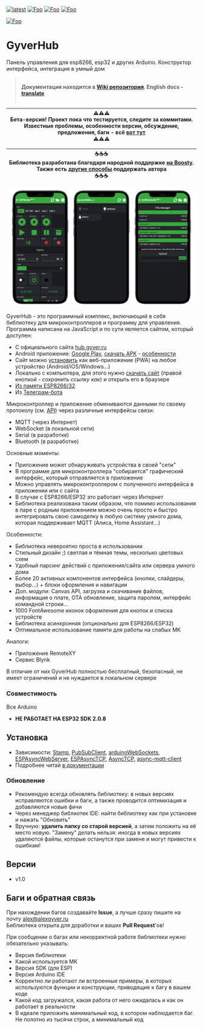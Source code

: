 [![latest](https://img.shields.io/github/v/release/GyverLibs/GyverHub.svg?color=brightgreen)](https://github.com/GyverLibs/GyverHub/releases/latest/download/GyverHub.zip)
[![Foo](https://img.shields.io/badge/Website-AlexGyver.ru-blue.svg?style=flat-square)](https://alexgyver.ru/)
[![Foo](https://img.shields.io/badge/%E2%82%BD$%E2%82%AC%20%D0%9D%D0%B0%20%D0%BF%D0%B8%D0%B2%D0%BE-%D1%81%20%D1%80%D1%8B%D0%B1%D0%BA%D0%BE%D0%B9-orange.svg?style=flat-square)](https://alexgyver.ru/support_alex/)
[![Foo](https://img.shields.io/badge/README-ENGLISH-blueviolet.svg?style=flat-square)](https://github-com.translate.goog/GyverLibs/GyverHub?_x_tr_sl=ru&_x_tr_tl=en)  

[![Foo](https://img.shields.io/badge/ПОДПИСАТЬСЯ-НА%20ОБНОВЛЕНИЯ-brightgreen.svg?style=social&logo=telegram&color=blue)](https://t.me/GyverLibs)

# GyverHub
Панель управления для esp8266, esp32 и других Arduino. Конструктор интерфейса, интеграция в умный дом

> <br>**Документация находится в [Wiki репозитория](https://github.com/GyverLibs/GyverHub/wiki). English docs - [translate](https://github-com.translate.goog/GyverLibs/GyverHub/wiki?_x_tr_sl=ru&_x_tr_tl=en)**<br><br>

|⚠️⚠️⚠️<br>**Бета-версия! Проект пока что тестируется, следите за коммитами. Известные проблемы, особенности версии, обсуждение, предложения, баги - всё [вот тут](https://github.com/GyverLibs/GyverHub/issues/3)**<br>⚠️⚠️⚠️|
| --- |

|☕☕☕<br>**Библиотека разработана благодаря народной поддержке [на Boosty](https://boosty.to/alexgyvershow). Также есть [другие способы](https://alexgyver.ru/support_alex/) поддержать автора**<br>☕☕☕|
| --- |

![promo](/docs/promo.jpg)

GyverHub - это программный комплекс, включающий в себя библиотеку для микроконтроллеров и программу для управления. Программа написана на JavaScript и по сути является сайтом, который доступен:
- С официального сайта [hub.gyver.ru](http://hub.gyver.ru/)
- Android приложение: [Google Play](https://play.google.com/store/apps/details?id=ru.alexgyver.GyverHub), [скачать APK](https://github.com/GyverLibs/GyverHub/raw/main/app/GyverHub.apk) - [особенности](https://github.com/GyverLibs/GyverHub/wiki/2.-%D0%9D%D0%B0%D1%87%D0%B0%D0%BB%D0%BE-%D1%80%D0%B0%D0%B1%D0%BE%D1%82%D1%8B#android-%D0%BF%D1%80%D0%B8%D0%BB%D0%BE%D0%B6%D0%B5%D0%BD%D0%B8%D0%B5)
- Сайт можно [установить](https://github.com/GyverLibs/GyverHub/wiki/%D0%9D%D0%B0%D1%87%D0%B0%D0%BB%D0%BE-%D1%80%D0%B0%D0%B1%D0%BE%D1%82%D1%8B#%D1%83%D1%81%D1%82%D0%B0%D0%BD%D0%BE%D0%B2%D0%BA%D0%B0-%D0%B2%D0%B5%D0%B1-%D0%BF%D1%80%D0%B8%D0%BB%D0%BE%D0%B6%D0%B5%D0%BD%D0%B8%D1%8F) как веб-приложение (PWA) на любое устройство (Android/iOS/Windows...)
- Локально с компьютера, для этого нужно [скачать сайт](https://github.com/GyverLibs/GyverHub/raw/main/web/local/GyverHub.html) (правой кнопкой - *сохранить ссылку как*) и открыть его в браузере
- [Из памяти ESP8266/32](https://github.com/GyverLibs/GyverHub/wiki/2.-%D0%9D%D0%B0%D1%87%D0%B0%D0%BB%D0%BE-%D1%80%D0%B0%D0%B1%D0%BE%D1%82%D1%8B#%D0%B7%D0%B0%D0%BF%D1%83%D1%81%D0%BA-%D0%B8%D0%B7-esp)
- Из [Телеграм-бота](https://t.me/GyverHUB_bot)

Микроконтроллер и приложение обмениваются данными по своему протоколу (см. [API](https://github.com/GyverLibs/GyverHub/wiki#api)) через различные интерфейсы связи: 
- MQTT (через Интернет)
- WebSocket (в локальной сети)
- Serial (в разработке)
- Bluetooth (в разработке)

Основные моменты:
- Приложение может обнаруживать устройства в своей "сети"
- В программе для микроконтроллера "собирается" графический интерфейс, который отправляется в приложение
- Можно управлять микроконтроллером с полученного интерфейса в приложении или с сайта
- В случае с ESP8266/ESP32 это работает через Интернет
- Библиотека реализована таким образом, что помимо использования в паре с родным приложением можно очень просто и быстро интегрировать свою самоделку в любую систему умного дома, которая поддерживает MQTT (Алиса, Home Assistant...)

Особенности:
- Библиотека невероятно проста в использовании
- Стильный дизайн ;) светлая и тёмная темы, несколько цветовых схем
- Удобный парсинг действий с приложения/сайта или сервера умного дома
- Более 20 активных компонентов интерфейса (кнопки, слайдеры, выбор...) + блоки оформления и навигации
- Доп. модули: Canvas API, загрузка и скачивание файлов, информация о плате, OTA обновление, защита паролем, интерфейс командной строки...
- 1000 FontAwesome иконок оформления для кнопок и списка устройств
- Библиотека асинхронная (опционально для ESP8266/ESP32)
- Оптимальное использование памяти для работы на слабых МК

Аналоги:
- Приложение RemoteXY
- Сервис Blynk

В отличие от них GyverHub полностью бесплатный, безопасный, не имеет ограничений и не нуждается в локальном сервере

### Совместимость
Все Arduino
- **НЕ РАБОТАЕТ НА ESP32 SDK 2.0.8**

## Установка
- Зависимости: [Stamp](https://github.com/GyverLibs/Stamp), [PubSubClient](https://github.com/knolleary/pubsubclient), [arduinoWebSockets](https://github.com/Links2004/arduinoWebSockets), [ESPAsyncWebServer](https://github.com/me-no-dev/ESPAsyncWebServer), [ESPAsyncTCP](https://github.com/me-no-dev/ESPAsyncTCP), [AsyncTCP](https://github.com/me-no-dev/AsyncTCP), [async-mqtt-client](https://github.com/marvinroger/async-mqtt-client)
- Подробнее читай [в документации](https://github.com/GyverLibs/GyverHub/wiki/%D0%9D%D0%B0%D1%87%D0%B0%D0%BB%D0%BE-%D1%80%D0%B0%D0%B1%D0%BE%D1%82%D1%8B)

### Обновление
- Рекомендую всегда обновлять библиотеку: в новых версиях исправляются ошибки и баги, а также проводится оптимизация и добавляются новые фичи
- Через менеджер библиотек IDE: найти библиотеку как при установке и нажать "Обновить"
- Вручную: **удалить папку со старой версией**, а затем положить на её место новую. "Замену" делать нельзя: иногда в новых версиях удаляются файлы, которые останутся при замене и могут привести к ошибкам!

## Версии
- v1.0

## Баги и обратная связь
При нахождении багов создавайте **Issue**, а лучше сразу пишите на почту [alex@alexgyver.ru](mailto:alex@alexgyver.ru)  
Библиотека открыта для доработки и ваших **Pull Request**'ов!

При сообщении о багах или некорректной работе библиотеки нужно обязательно указывать:
- Версия библиотеки
- Какой используется МК
- Версия SDK (для ESP)
- Версия Arduino IDE
- Корректно ли работают ли встроенные примеры, в которых используются функции и конструкции, приводящие к багу в вашем коде
- Какой код загружался, какая работа от него ожидалась и как он работает в реальности
- В идеале приложить минимальный код, в котором наблюдается баг. Не полотно из тысячи строк, а минимальный код
